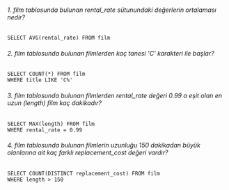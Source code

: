 ###### 1. film tablosunda bulunan rental_rate sütunundaki değerlerin ortalaması nedir?

    SELECT AVG(rental_rate) FROM film

###### 2. film tablosunda bulunan filmlerden kaç tanesi 'C' karakteri ile başlar?

    SELECT COUNT(*) FROM film
    WHERE title LIKE 'C%'

###### 3. film tablosunda bulunan filmlerden rental_rate değeri 0.99 a eşit olan en uzun (length) film kaç dakikadır?

    SELECT MAX(length) FROM film
    WHERE rental_rate = 0.99
    
###### 4. film tablosunda bulunan filmlerin uzunluğu 150 dakikadan büyük olanlarına ait kaç farklı replacement_cost değeri vardır?

    SELECT COUNT(DISTINCT replacement_cost) FROM film
    WHERE length > 150 

